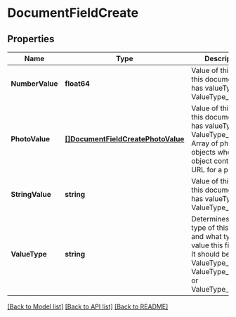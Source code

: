 # DocumentFieldCreate

## Properties
Name | Type | Description | Notes
------------ | ------------- | ------------- | -------------
**NumberValue** | **float64** | Value of this field if this document field has valueType: ValueType_Number. | [optional] 
**PhotoValue** | [**[]DocumentFieldCreatePhotoValue**](DocumentFieldCreate_photoValue.md) | Value of this field if this document field has valueType: ValueType_Photo. Array of photo objects where each object contains a URL for a photo. | [optional] 
**StringValue** | **string** | Value of this field if this document field has valueType: ValueType_String. | [optional] 
**ValueType** | **string** | Determines the type of this field and what type of value this field has. It should be either ValueType_Number, ValueType_String, or ValueType_Photo. | 

[[Back to Model list]](../README.md#documentation-for-models) [[Back to API list]](../README.md#documentation-for-api-endpoints) [[Back to README]](../README.md)


